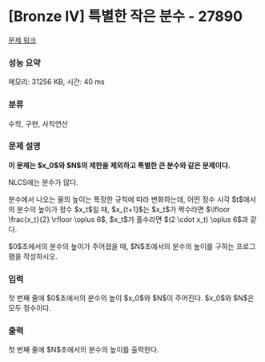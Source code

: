 # [Bronze IV] 특별한 작은 분수 - 27890 

[문제 링크](https://www.acmicpc.net/problem/27890) 

### 성능 요약

메모리: 31256 KB, 시간: 40 ms

### 분류

수학, 구현, 사칙연산

### 문제 설명

<p><strong>이 문제는 $x_0$와 $N$의 제한을 제외하고 특별한 큰 분수와 같은 문제이다.</strong></p>

<p>NLCS에는 분수가 많다.</p>

<p>분수에서 나오는 물의 높이는 특정한 규칙에 따라 변화하는데, 어떤 정수 시각 $t$에서의 분수의 높이가 정수 $x_t$일 때, $x_{t+1}$는 $x_t$가 짝수라면 $\lfloor \frac{x_t}{2} \rfloor \oplus 6$, $x_t$가 홀수라면 $(2 \cdot x_t) \oplus 6$과 같다.</p>

<p>$0$초에서의 분수의 높이가 주어졌을 때, $N$초에서의 분수의 높이를 구하는 프로그램을 작성하시오.</p>

### 입력 

 <p>첫 번째 줄에 $0$초에서의 분수의 높이 $x_0$와 $N$이 주어진다. $x_0$와 $N$은 모두 정수이다.</p>

### 출력 

 <p>첫 번째 줄에 $N$초에서의 분수의 높이를 출력한다.</p>

